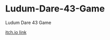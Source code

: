 # Ludum-Dare-43-Game
Ludum Dare 43 Game

[itch.io link](https://howling-shame.itch.io/dungeon-clicker-crowler)
